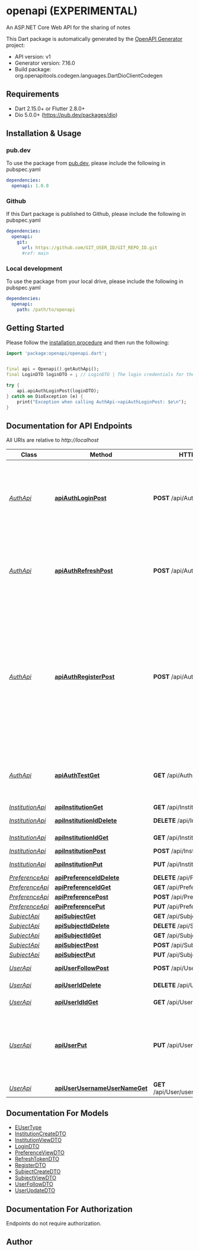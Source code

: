 # openapi (EXPERIMENTAL)
An ASP.NET Core Web API for the sharing of notes

This Dart package is automatically generated by the [OpenAPI Generator](https://openapi-generator.tech) project:

- API version: v1
- Generator version: 7.16.0
- Build package: org.openapitools.codegen.languages.DartDioClientCodegen

## Requirements

* Dart 2.15.0+ or Flutter 2.8.0+
* Dio 5.0.0+ (https://pub.dev/packages/dio)

## Installation & Usage

### pub.dev
To use the package from [pub.dev](https://pub.dev), please include the following in pubspec.yaml
```yaml
dependencies:
  openapi: 1.0.0
```

### Github
If this Dart package is published to Github, please include the following in pubspec.yaml
```yaml
dependencies:
  openapi:
    git:
      url: https://github.com/GIT_USER_ID/GIT_REPO_ID.git
      #ref: main
```

### Local development
To use the package from your local drive, please include the following in pubspec.yaml
```yaml
dependencies:
  openapi:
    path: /path/to/openapi
```

## Getting Started

Please follow the [installation procedure](#installation--usage) and then run the following:

```dart
import 'package:openapi/openapi.dart';


final api = Openapi().getAuthApi();
final LoginDTO loginDTO = ; // LoginDTO | The login credentials for the user.

try {
    api.apiAuthLoginPost(loginDTO);
} catch on DioException (e) {
    print("Exception when calling AuthApi->apiAuthLoginPost: $e\n");
}

```

## Documentation for API Endpoints

All URIs are relative to *http://localhost*

Class | Method | HTTP request | Description
------------ | ------------- | ------------- | -------------
[*AuthApi*](doc/AuthApi.md) | [**apiAuthLoginPost**](doc/AuthApi.md#apiauthloginpost) | **POST** /api/Auth/login | Authenticates a user using their email and password.      Required fields in class_library.DTO.LoginDTO:&lt;list type&#x3D;\&quot;bullet\&quot;&gt;&lt;item&gt;&lt;description&gt;&lt;b&gt;Email&lt;/b&gt;: string, must be a valid email address (required)&lt;/description&gt;&lt;/item&gt;&lt;item&gt;&lt;description&gt;&lt;b&gt;Password&lt;/b&gt;: string (required)&lt;/description&gt;&lt;/item&gt;&lt;/list&gt;
[*AuthApi*](doc/AuthApi.md) | [**apiAuthRefreshPost**](doc/AuthApi.md#apiauthrefreshpost) | **POST** /api/Auth/refresh | Refreshes the user&#39;s authentication tokens using a valid refresh token.      Required field in class_library.DTO.RefreshTokenDTO:&lt;list type&#x3D;\&quot;bullet\&quot;&gt;&lt;item&gt;&lt;description&gt;&lt;b&gt;RefreshToken&lt;/b&gt;: string (required)&lt;/description&gt;&lt;/item&gt;&lt;/list&gt;
[*AuthApi*](doc/AuthApi.md) | [**apiAuthRegisterPost**](doc/AuthApi.md#apiauthregisterpost) | **POST** /api/Auth/register | Registers a new user with basic credentials (Name, Email, Password).  This endpoint is intended for simple user registration and does not accept additional user data.  To add more user information, use a different endpoint.      Required fields in class_library.DTO.RegisterDTO:&lt;list type&#x3D;\&quot;bullet\&quot;&gt;&lt;item&gt;&lt;description&gt;&lt;b&gt;UserName&lt;/b&gt;: string (required)&lt;/description&gt;&lt;/item&gt;&lt;item&gt;&lt;description&gt;&lt;b&gt;Email&lt;/b&gt;: string, must be a valid email address (required)&lt;/description&gt;&lt;/item&gt;&lt;item&gt;&lt;description&gt;&lt;b&gt;Password&lt;/b&gt;: string (required)&lt;/description&gt;&lt;/item&gt;&lt;/list&gt;
[*AuthApi*](doc/AuthApi.md) | [**apiAuthTestGet**](doc/AuthApi.md#apiauthtestget) | **GET** /api/Auth/test | Test endpoint to confirm if the authentication mechanism is working.      This endpoint requires a valid JWT access token in the Authorization header.  If the token is valid, it returns basic user details extracted from the token.
[*InstitutionApi*](doc/InstitutionApi.md) | [**apiInstitutionGet**](doc/InstitutionApi.md#apiinstitutionget) | **GET** /api/Institution | Retrieves all active institutions.
[*InstitutionApi*](doc/InstitutionApi.md) | [**apiInstitutionIdDelete**](doc/InstitutionApi.md#apiinstitutioniddelete) | **DELETE** /api/Institution/{id} | Deletes (sets inactive) an institution record by its unique identifier.
[*InstitutionApi*](doc/InstitutionApi.md) | [**apiInstitutionIdGet**](doc/InstitutionApi.md#apiinstitutionidget) | **GET** /api/Institution/{id} | Retrieves a specific institution by its unique identifier.
[*InstitutionApi*](doc/InstitutionApi.md) | [**apiInstitutionPost**](doc/InstitutionApi.md#apiinstitutionpost) | **POST** /api/Institution | Creates a new institution record.
[*InstitutionApi*](doc/InstitutionApi.md) | [**apiInstitutionPut**](doc/InstitutionApi.md#apiinstitutionput) | **PUT** /api/Institution | Updates an existing institution record.
[*PreferenceApi*](doc/PreferenceApi.md) | [**apiPreferenceIdDelete**](doc/PreferenceApi.md#apipreferenceiddelete) | **DELETE** /api/Preference/{id} | 
[*PreferenceApi*](doc/PreferenceApi.md) | [**apiPreferenceIdGet**](doc/PreferenceApi.md#apipreferenceidget) | **GET** /api/Preference/{id} | 
[*PreferenceApi*](doc/PreferenceApi.md) | [**apiPreferencePost**](doc/PreferenceApi.md#apipreferencepost) | **POST** /api/Preference | 
[*PreferenceApi*](doc/PreferenceApi.md) | [**apiPreferencePut**](doc/PreferenceApi.md#apipreferenceput) | **PUT** /api/Preference | 
[*SubjectApi*](doc/SubjectApi.md) | [**apiSubjectGet**](doc/SubjectApi.md#apisubjectget) | **GET** /api/Subject | 
[*SubjectApi*](doc/SubjectApi.md) | [**apiSubjectIdDelete**](doc/SubjectApi.md#apisubjectiddelete) | **DELETE** /api/Subject/{id} | 
[*SubjectApi*](doc/SubjectApi.md) | [**apiSubjectIdGet**](doc/SubjectApi.md#apisubjectidget) | **GET** /api/Subject/{id} | 
[*SubjectApi*](doc/SubjectApi.md) | [**apiSubjectPost**](doc/SubjectApi.md#apisubjectpost) | **POST** /api/Subject | 
[*SubjectApi*](doc/SubjectApi.md) | [**apiSubjectPut**](doc/SubjectApi.md#apisubjectput) | **PUT** /api/Subject | 
[*UserApi*](doc/UserApi.md) | [**apiUserFollowPost**](doc/UserApi.md#apiuserfollowpost) | **POST** /api/User/follow | Adds a one sided following relationship between two users.
[*UserApi*](doc/UserApi.md) | [**apiUserIdDelete**](doc/UserApi.md#apiuseriddelete) | **DELETE** /api/User/{id} | Deletes a user by their unique identifier.
[*UserApi*](doc/UserApi.md) | [**apiUserIdIdGet**](doc/UserApi.md#apiuserididget) | **GET** /api/User/id/{id} | Retrieves a user by their unique identifier.
[*UserApi*](doc/UserApi.md) | [**apiUserPut**](doc/UserApi.md#apiuserput) | **PUT** /api/User | This endpoint is for adding additional user information or modifying the existing one.  Only the fields in class_library.DTO.UserUpdateDTO that are provided (not null) will be updated; all others will remain unchanged.  The &#x60;ID&#x60; field is required to identify the user to update.
[*UserApi*](doc/UserApi.md) | [**apiUserUsernameUserNameGet**](doc/UserApi.md#apiuserusernameusernameget) | **GET** /api/User/username/{userName} | Retrieves a user by their username.


## Documentation For Models

 - [EUserType](doc/EUserType.md)
 - [InstitutionCreateDTO](doc/InstitutionCreateDTO.md)
 - [InstitutionViewDTO](doc/InstitutionViewDTO.md)
 - [LoginDTO](doc/LoginDTO.md)
 - [PreferenceViewDTO](doc/PreferenceViewDTO.md)
 - [RefreshTokenDTO](doc/RefreshTokenDTO.md)
 - [RegisterDTO](doc/RegisterDTO.md)
 - [SubjectCreateDTO](doc/SubjectCreateDTO.md)
 - [SubjectViewDTO](doc/SubjectViewDTO.md)
 - [UserFollowDTO](doc/UserFollowDTO.md)
 - [UserUpdateDTO](doc/UserUpdateDTO.md)


## Documentation For Authorization

Endpoints do not require authorization.


## Author



